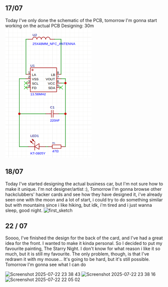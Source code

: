 ## 17/07
Today I've only done the schematic of the PCB, tomorrow I'm gonna start working on the actual PCB
Designing: 30m
![schematic](https://github.com/RayaneGuebre/Hacker-Card/blob/main/schematic.png)

## 18/07 
Today I've started designing the actual business car, but I'm not sure how to make it unique. I'm not designer/artist :), Tomorrow I'm gonna browse other hackclubbers' hacker cards and see how they have designed it, i've already seen one with the moon and a lot of start, i could try to do something similar but with mountains since i like hiking, but idk, i'm tired and i just wanna sleep, good night.
![first_sketch](https://hc-cdn.hel1.your-objectstorage.com/s/v3/884c38d59e124a080df2d65c88aeb350e9f7ae02_screenshot_2025-07-19_00.49.56.png)
## 22 / 07
Soooo, I've finished the design for the back of the card, and I've had a great idea for the front. I wanted to make it kinda personal. So I decided to put my favourite painting, The Starry Night. I don't know for what reason i like it so much, but it is still my favourite. The only problem, though, is that I've redrawn it with my mouse... It's going to be hard, but it's still possible. Tomorrow I'm gonna see what I can do 

<img width="765" height="443" alt="Screenshot 2025-07-22 23 38 43" src="https://github.com/user-attachments/assets/331ee16f-728d-48f0-af1b-2f826e4b6fa5" />
<img width="661" height="387" alt="Screenshot 2025-07-22 23 38 16" src="https://github.com/user-attachments/assets/efdcf9b4-3347-43ff-8808-22cb40b0e19a" />
<img width="658" height="433" alt="Screenshot 2025-07-22 22 05 02" src="https://github.com/user-attachments/assets/8c808a94-75b3-4c83-acfe-1265017c7660" />
